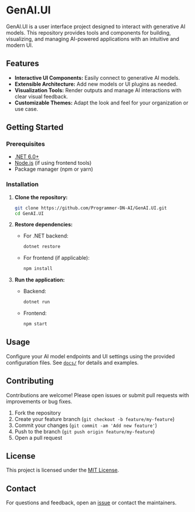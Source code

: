 # GenAI.UI

GenAI.UI is a user interface project designed to interact with generative AI models. This repository provides tools and components for building, visualizing, and managing AI-powered applications with an intuitive and modern UI.

## Features

- **Interactive UI Components:** Easily connect to generative AI models.
- **Extensible Architecture:** Add new models or UI plugins as needed.
- **Visualization Tools:** Render outputs and manage AI interactions with clear visual feedback.
- **Customizable Themes:** Adapt the look and feel for your organization or use case.

## Getting Started

### Prerequisites

- [.NET 6.0+](https://dotnet.microsoft.com/download)
- [Node.js](https://nodejs.org/) (if using frontend tools)
- Package manager (npm or yarn)

### Installation

1. **Clone the repository:**
   ```bash
   git clone https://github.com/Programmer-DN-AI/GenAI.UI.git
   cd GenAI.UI
   ```

2. **Restore dependencies:**
   - For .NET backend:
     ```bash
     dotnet restore
     ```
   - For frontend (if applicable):
     ```bash
     npm install
     ```

3. **Run the application:**
   - Backend:
     ```bash
     dotnet run
     ```
   - Frontend:
     ```bash
     npm start
     ```

## Usage

Configure your AI model endpoints and UI settings using the provided configuration files. See [`docs/`](docs/) for details and examples.

## Contributing

Contributions are welcome! Please open issues or submit pull requests with improvements or bug fixes.

1. Fork the repository
2. Create your feature branch (`git checkout -b feature/my-feature`)
3. Commit your changes (`git commit -am 'Add new feature'`)
4. Push to the branch (`git push origin feature/my-feature`)
5. Open a pull request

## License

This project is licensed under the [MIT License](LICENSE).

## Contact

For questions and feedback, open an [issue](https://github.com/Programmer-DN-AI/GenAI.UI/issues) or contact the maintainers.
